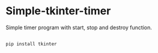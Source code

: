 # Simple-tkinter-timer
Simple timer program with start, stop and destroy function.

##
    pip install tkinter
